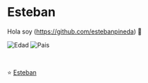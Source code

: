 # Esteban
Hola soy (https://github.com/estebanpineda) 👋

![Edad](https://img.shields.io/badge/Edad-27-blue)
![Pais](https://img.shields.io/badge/Pais-España-FC0902)


<br />



⭐️  [Esteban](https://github.com/estebanpineda)
